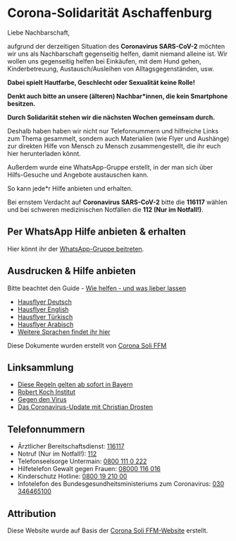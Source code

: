 # Corona-Solidarität Aschaffenburg

Liebe Nachbarschaft,

aufgrund der derzeitigen Situation des **Coronavirus SARS-CoV-2** möchten wir uns als Nachbarschaft gegenseitig helfen, damit niemand alleine ist. Wir wollen uns gegenseitig helfen bei Einkäufen, mit dem Hund gehen, Kinderbetreuung, Austausch/Ausleihen von Alltagsgegenständen, usw.

**Dabei spielt Hautfarbe, Geschlecht oder Sexualität keine Rolle!**

**Denkt auch bitte an unsere (älteren) Nachbar\*innen, die kein Smartphone besitzen.**

**Durch Solidarität stehen wir die nächsten Wochen gemeinsam durch.**

Deshalb haben haben wir nicht nur Telefonnummern und hilfreiche Links zum Thema gesammelt, sondern auch Materialien (wie Flyer und Aushänge) zur direkten Hilfe von Mensch zu Mensch zusammengestellt, die ihr euch hier herunterladen könnt.

Außerdem wurde eine WhatsApp-Gruppe erstellt, in der man sich über Hilfs-Gesuche und Angebote austauschen kann.

So kann jede\*r Hilfe anbieten und erhalten.

Bei ernstem Verdacht auf **Coronavirus SARS-CoV-2** bitte die **116117** wählen und bei schweren medizinischen Notfällen die **112 (Nur im Notfall!)**.

## Per WhatsApp Hilfe anbieten & erhalten

Hier könnt ihr der [WhatsApp-Gruppe beitreten](https://chat.whatsapp.com/J9M8mTBU8as5CiJcWsLdct).

## Ausdrucken & Hilfe anbieten

Bitte beachtet den Guide - [Wie helfen - und was lieber lassen](https://www.corona-soli-ffm.org/_media/leitfaden_-_wie_helfen_-_corona-ffm_-_a4_sw.pdf)

-   [Hausflyer Deutsch](/Hausflyer_Deutsch.pdf)
-   [Hausflyer English](/Hausflyer_English.pdf)
-   [Hausflyer Türkisch](/Hausflyer_Tuerkisch.pdf)
-   [Hausflyer Arabisch](/Hausflyer_Arabisch.pdf)
-   [Weitere Sprachen findet ihr hier](https://cloud.systemli.org/s/7ApsRwdk2F5Lrak)

Diese Dokumente wurden erstellt von [Corona Soli FFM](https://www.corona-soli-ffm.org/)

## Linksammlung

-   [Diese Regeln gelten ab sofort in Bayern](https://www.br.de/nachrichten/bayern/katastrophenfall-in-bayern-diese-regeln-gelten-ab-sofort,RtNxMZq)
-   [Robert Koch Institut](https://www.rki.de/DE/Home/homepage_node.html)
-   [Gegen den Virus](https://gegen-den-virus.de/)
-   [Das Coronavirus-Update mit Christian Drosten](https://www.ndr.de/nachrichten/info/podcast4684.html)

## Telefonnummern

-   Ärztlicher Bereitschaftsdienst: [116117](tel:116117)
-   Notruf (Nur im Notfall!): [112](tel:112)
-   Telefonseelsorge Untermain: [0800 111 0 222](tel:08001110222)
-   Hilfetelefon Gewalt gegen Frauen: [08000 116 016](tel:08000116016)
-   Kinderschutz Hotline: [0800 19 210 00](tel:08001921000)
-   Infotelefon des Bundesgesundheitsministeriums zum Coronavirus: [030 346465100](tel:030346465100)

## Attribution

Diese Website wurde auf Basis der [Corona Soli FFM-Website](https://www.corona-soli-ffm.org/) erstellt.
